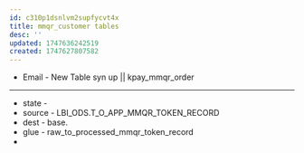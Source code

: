 ```yaml
---
id: c310p1dsnlvm2supfycvt4x
title: mmqr_customer tables
desc: ''
updated: 1747636242519
created: 1747627807582
---
```


- Email - New Table syn up || kpay_mmqr_order


----------------------------


- state - 
- source - LBI_ODS.T_O_APP_MMQR_TOKEN_RECORD
- dest - base.
- glue - raw_to_processed_mmqr_token_record
-